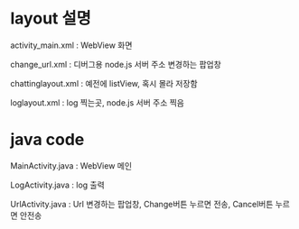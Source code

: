# layout 설명
activity_main.xml : WebView 화면

change_url.xml : 디버그용 node.js 서버 주소 변경하는 팝업창

chattinglayout.xml : 예전에 listView, 혹시 몰라 저장함

loglayout.xml : log 찍는곳, node.js 서버 주소 찍음

# java code
MainActivity.java : WebView 메인

LogActivity.java : log 출력

UrlActivity.java : Url 변경하는 팝업창, Change버튼 누르면 전송, Cancel버튼 누르면 안전송
